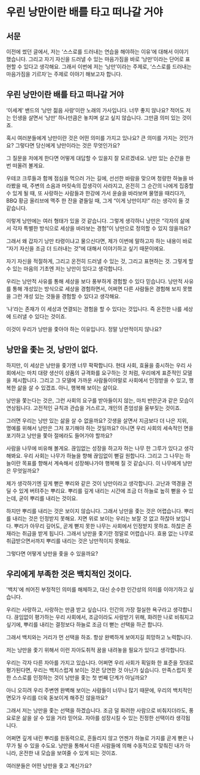 # 우린 낭만이란 배를 타고 떠나갈 거야

## 서문

이전에 썼던 글에서, 저는 ‘스스로를 드러내는 연습을 해야하는 이유’에 대해서 이야기 했습니다. 그리고 자기 자신을 드러낼 수 있는 마음가짐을 바로 ‘낭만’이라는 단어로 표현할 수 있다고 생각해요. 그래서 이번에 저는 ‘낭만’이라는 주제로, ‘스스로를 드러내는 마음가짐을 기르자’는 주제로 이야기 해보고자 합니다.

## 우린 낭만이란 배를 타고 떠나갈 거야

‘이세계’ 밴드의 ‘낭만 젊음 사랑’이란 노래의 가사입니다. 너무 좋지 않나요? 적어도 저는 인생을 살면서 ‘낭만’ 하나만큼은 놓치며 살고 싶지 않습니다. 그만큼 의미 있는 것이죠.

혹시 여러분들에게 낭만이란 것은 어떤 의미를 가지고 있나요? 큰 의미를 가지는 것인가요? 그렇다면 당신에게 낭만이라는 것은 무엇인가요?

그 질문을 저에게 한다면 어떻게 대답할 수 있을지 잘 모르겠네요. 낭만 있는 순간을 한 번 떠올려 볼게요.

우테코 크루들과 함께 점심을 먹으러 가는 길에, 선선한 바람을 맞으며 청량한 하늘을 바라봤을 때, 주변의 소음과 머릿속의 잡생각이 사라지고, 온전히 그 순간의 나에게 집중할 수 있게 될 때, 또 사랑하는 사람들과 한강에 가서 윤슬을 바라보며 물멍을 때리다가, BBQ 황금 올리브에 맥주 한 잔을 곁들일 때, 그게 “이게 낭만이지!” 라는 생각이 들 것 같습니다.

이렇게 낭만에는 여러 형태가 있을 것 같습니다. 그렇게 생각하니 낭만은 “각자의 삶에서 각자 특별한 방식으로 세상을 바라보는 경험”이 낭만으로 정의할 수 있지 않을까요?

그래서 왜 갑자기 낭만 타령이냐고 물으신다면, 제가 이번에 말하고자 하는 내용이 바로 “자기 자신을 조금 더 드러내는 것”에 대해서 이야기하고 싶기 때문이에요.

자기 자신을 적절하게, 그리고 온전히 드러낼 수 있는 것, 그리고 표현하는 것. 그렇게 할 수 있는 마음의 기초엔 저는 낭만이 있다고 생각합니다.

우리는 낭만적 사유를 통해 세상을 보다 풍부하게 경험할 수 있다 믿습니다. 낭만적 사유를 통해 개성있는 방식으로 세상을 경험하면서, 어쩌면 다른 사람들은 경험해 보지 못했을 그런 개성 있는 것들을 경험할 수 있다고 생각해요.

‘나’라는 존재가 이 세상과 연결되는 경험을 할 수 있다는 것입니다. 즉 온전한 나를 세상에 드러낼 수 있다는 것이죠.

이것이 우리가 낭만을 좇아야 하는 이유입니다. 정말 낭만적이지 않나요?

## 낭만을 좇는 것, 낭만이 없다.

하지만, 이 세상은 낭만을 좇기엔 너무 팍팍합니다. 현대 사회, 효율을 중시하는 우리 사회에서는 마치 대량 생산이 상품의 규격화를 요구하는 것 처럼, 우리에게 표준적인 모델을 제시합니다. 그리고 그 모델에 가까운 사람들이야말로 사회에서 인정받을 수 있고, 행복한 삶을 살 수 있겠죠. 아니, 행복해 보이는 삶이요.

낭만을 쫓는다는 것은, 그런 사회의 요구를 받아들이지 않는, 마치 반란군과 같은 모습이 연상됩니다. 고전적인 규칙과 관습을 거스르고, 개인의 존엄성을 울부짖는 것이죠.

그러면 우리는 낭만 있는 삶을 살 수 없을까요? 갓생을 살면서 지금보다 더 나은 지위, 명예를 위해서 낭만은 그저 포기해야 하는 것일까요? 아니면 우리 사회의 세속적인 면을 포기하고 낭만을 쫓아 절에라도 들어가야 할까요?

사람을 나무에 비유해 볼게요. 끊임없는 성장을 하고자 하는 나무 한 그루가 있다고 생각해봐요. 우리 사회는 나무가 하늘을 향해 끊임없이 뻗길 원합니다. 그리고 그 나무는 하늘이란 목표를 향해서 계속해서 성장해나가야 행복해 질 것 같습니다. 이 나무에게 낭만은 무엇일까요?

제가 생각하기엔 깊게 뻗은 뿌리와 같은 것이 낭만이라고 생각합니다. 고난과 역경을 견딜 수 있게 버텨주는 뿌리요. 뿌리를 깊게 내리는 시간에 조금 더 하늘로 높히 뻗을 수 있는데, 굳이 뿌리를 내리는 것이요.

하지만 뿌리를 내리는 것은 보이지 않습니다. 그래서 낭만을 좇는 것은 어렵습니다. 뿌리를 내리는 것은 인정받지 못해요. 지면 위로 보이는 우리는 보잘 것 없고 하찮아 보입니다. 뿌리가 아무리 깊어도, 곧게 뻗지 못한 나무는 사회에서 인정받지 못하죠. 하찮은 존재라는 취급을 받게 됩니다. 그래서 낭만을 좇기란 정말로 어렵습니다. 효용 없는 나무로 취급받으면서까지 뿌리를 내리는 것은 낭만적이지 못해요.

그렇다면 어떻게 낭만을 좇을 수 있을까요?

## 우리에게 부족한 것은 백치적인 것이다.

'백치'에 씌어진 부정적인 의미를 해체하고, 대신 순수한 인간성의 의미를 이야기하고 싶습니다.

우리는 사랑하고, 사랑하는 만큼 받고 싶습니다. 인간의 가장 절실한 욕구라고 생각합니다. 끊임없이 평가하는 우리 사회에서, 조금이라도 사랑받기 위해, 화려한 나로 비춰지고 싶기에, 뿌리를 내리는 결정보다 하늘로 조금 더 뻗는 선택을 하곤 합니다.

그래서 백치와는 거리가 먼 선택을 하죠. 항상 완벽하게 보여지길 희망하고 노력합니다.

저는 낭만을 좇기 위해서 이런 자아도취적 꿈을 내려놓을 필요가 있다고 생각합니다.

우리는 각자 다른 자아를 가지고 있습니다. 어쩌면 우리 사회가 획일화 한 표준을 잣대로 평가된다면, 우리는 백치스럽게 보이는 것은 당연한 것 아닌가 싶습니다. 만족스럽지 못한 스스로를 인정하는 것이 낭만을 좇는 첫 번째 단계가 아닐까요?

아니 오히려 우리 주변엔 완벽해 보이는 사람들이 너무나 많기 때문에, 우리의 백치적인 면모가 우리를 더욱 돋보이게 해주진 않을까요?

그래서 저는 낭만을 좇는 선택을 하겠습니다. 조금 덜 화려한 사람으로 비춰지더라도, 풍요로운 삶을 살 수 있을 거라 믿어요. 자아를 성장시킬 수 있는 진정한 선택이라 생각됩니다.

어쩌면 깊게 내린 뿌리를 원동력으로, 흔들리지 않고 언젠가 하늘로 가지를 곧게 뻗은 나무가 될 수 있을 수도요. 낭만을 통해서 다른 사람들에 의해 수동적으로 맞춰진 내가 아니라, 온전한 내 모습을 보여줄 수 있게 되는 것이죠.

여러분들은 어떤 낭만을 좇고 계신가요?
